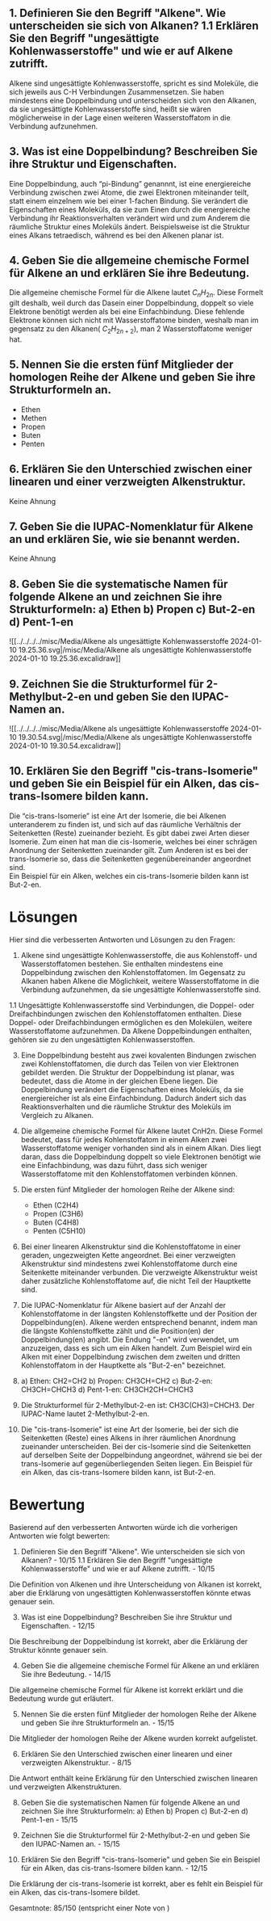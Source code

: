 ## 1. Definieren Sie den Begriff "Alkene". Wie unterscheiden sie sich von Alkanen?  1.1 Erklären Sie den Begriff "ungesättigte Kohlenwasserstoffe" und wie er auf Alkene zutrifft.

Alkene sind ungesättigte Kohlenwasserstoffe, spricht es sind Moleküle, die sich jeweils aus C-H Verbindungen Zusammensetzen. Sie haben mindestens eine Doppelbindung und unterscheiden sich von den Alkanen, da sie ungesättigte Kohlenwasserstoffe sind, heißt sie wären möglicherweise in der Lage einen weiteren Wasserstoffatom in die Verbindung aufzunehmen.


## 3. Was ist eine Doppelbindung? Beschreiben Sie ihre Struktur und Eigenschaften.

Eine Doppelbindung, auch “pi-Bindung” genannnt, ist eine energiereiche Verbindung zwischen zwei Atome, die zwei Elektronen miteinander teilt, statt einem einzelnem wie bei einer 1-fachen Bindung.  Sie verändert die Eigenschaften eines Moleküls, da sie zum Einen durch die energiereiche Verbindung ihr Reaktionsverhalten verändert wird und zum Anderem die räumliche Struktur eines Moleküls ändert. Beispielsweise ist die Struktur eines Alkans tetraedisch, während es bei den Alkenen planar ist. 

## 4. Geben Sie die allgemeine chemische Formel für Alkene an und erklären Sie ihre Bedeutung.

Die allgemeine chemische Formel für die Alkene lautet $C_{n}H_{2n}$. Diese Formelt gilt deshalb, weil durch das Dasein einer Doppelbindung, doppelt so viele Elektrone benötigt werden als bei eine Einfachbindung. Diese fehlende Elektrone können sich nicht mit Wasserstoffatome binden, weshalb man im gegensatz zu den Alkanen( $C_{2}H_{2n + 2 }$), man 2 Wasserstoffatome weniger hat.


## 5. Nennen Sie die ersten fünf Mitglieder der homologen Reihe der Alkene und geben Sie ihre Strukturformeln an.

- Ethen 
- Methen
- Propen
- Buten
- Penten

## 6. Erklären Sie den Unterschied zwischen einer linearen und einer verzweigten Alkenstruktur.

Keine Ahnung 

## 7. Geben Sie die IUPAC-Nomenklatur für Alkene an und erklären Sie, wie sie benannt werden.

Keine Ahnung

## 8. Geben Sie die systematische Namen für folgende Alkene an und zeichnen Sie ihre Strukturformeln: a) Ethen b) Propen c) But-2-en  d) Pent-1-en
  
![[../../../../misc/Media/Alkene als ungesättigte Kohlenwasserstoffe 2024-01-10 19.25.36.svg|/misc/Media/Alkene als ungesättigte Kohlenwasserstoffe 2024-01-10 19.25.36.excalidraw]]


## 9. Zeichnen Sie die Strukturformel für 2-Methylbut-2-en und geben Sie den IUPAC-Namen an.

![[../../../../misc/Media/Alkene als ungesättigte Kohlenwasserstoffe 2024-01-10 19.30.54.svg|/misc/Media/Alkene als ungesättigte Kohlenwasserstoffe 2024-01-10 19.30.54.excalidraw]]

## 10. Erklären Sie den Begriff "cis-trans-Isomerie" und geben Sie ein Beispiel für ein Alken, das cis-trans-Isomere bilden kann.

Die “cis-trans-Isomerie” ist eine Art der Isomerie, die bei Alkenen unteranderem zu finden ist, und sich auf das räumliche Verhältnis der Seitenketten (Reste) zueinander bezieht. Es gibt dabei zwei Arten dieser Isomerie. Zum einen hat man die cis-Isomerie, welches bei einer schrägen Anordnung der Seitenketten zueinander gilt. Zum Anderen ist es bei der trans-Isomerie so, dass die Seitenketten gegenübereinander angeordnet sind.   
Ein Beispiel für ein Alken, welches ein cis-trans-Isomerie bilden kann ist But-2-en. 


# Lösungen 

Hier sind die verbesserten Antworten und Lösungen zu den Fragen:

1. Alkene sind ungesättigte Kohlenwasserstoffe, die aus Kohlenstoff- und Wasserstoffatomen bestehen. Sie enthalten mindestens eine Doppelbindung zwischen den Kohlenstoffatomen. Im Gegensatz zu Alkanen haben Alkene die Möglichkeit, weitere Wasserstoffatome in die Verbindung aufzunehmen, da sie ungesättigte Kohlenwasserstoffe sind.

1.1 Ungesättigte Kohlenwasserstoffe sind Verbindungen, die Doppel- oder Dreifachbindungen zwischen den Kohlenstoffatomen enthalten. Diese Doppel- oder Dreifachbindungen ermöglichen es den Molekülen, weitere Wasserstoffatome aufzunehmen. Da Alkene Doppelbindungen enthalten, gehören sie zu den ungesättigten Kohlenwasserstoffen.

3. Eine Doppelbindung besteht aus zwei kovalenten Bindungen zwischen zwei Kohlenstoffatomen, die durch das Teilen von vier Elektronen gebildet werden. Die Struktur der Doppelbindung ist planar, was bedeutet, dass die Atome in der gleichen Ebene liegen. Die Doppelbindung verändert die Eigenschaften eines Moleküls, da sie energiereicher ist als eine Einfachbindung. Dadurch ändert sich das Reaktionsverhalten und die räumliche Struktur des Moleküls im Vergleich zu Alkanen.

4. Die allgemeine chemische Formel für Alkene lautet CnH2n. Diese Formel bedeutet, dass für jedes Kohlenstoffatom in einem Alken zwei Wasserstoffatome weniger vorhanden sind als in einem Alkan. Dies liegt daran, dass die Doppelbindung doppelt so viele Elektronen benötigt wie eine Einfachbindung, was dazu führt, dass sich weniger Wasserstoffatome mit den Kohlenstoffatomen verbinden können.

5. Die ersten fünf Mitglieder der homologen Reihe der Alkene sind:
   - Ethen (C2H4)
   - Propen (C3H6)
   - Buten (C4H8)
   - Penten (C5H10)

6. Bei einer linearen Alkenstruktur sind die Kohlenstoffatome in einer geraden, ungezweigten Kette angeordnet. Bei einer verzweigten Alkenstruktur sind mindestens zwei Kohlenstoffatome durch eine Seitenkette miteinander verbunden. Die verzweigte Alkenstruktur weist daher zusätzliche Kohlenstoffatome auf, die nicht Teil der Hauptkette sind.

7. Die IUPAC-Nomenklatur für Alkene basiert auf der Anzahl der Kohlenstoffatome in der längsten Kohlenstoffkette und der Position der Doppelbindung(en). Alkene werden entsprechend benannt, indem man die längste Kohlenstoffkette zählt und die Position(en) der Doppelbindung(en) angibt. Die Endung "-en" wird verwendet, um anzuzeigen, dass es sich um ein Alken handelt. Zum Beispiel wird ein Alken mit einer Doppelbindung zwischen dem zweiten und dritten Kohlenstoffatom in der Hauptkette als "But-2-en" bezeichnet.

8. a) Ethen: CH2=CH2
   b) Propen: CH3CH=CH2
   c) But-2-en: CH3CH=CHCH3
   d) Pent-1-en: CH3CH2CH=CHCH3

9. Die Strukturformel für 2-Methylbut-2-en ist: CH3C(CH3)=CHCH3. Der IUPAC-Name lautet 2-Methylbut-2-en.

10. Die "cis-trans-Isomerie" ist eine Art der Isomerie, bei der sich die Seitenketten (Reste) eines Alkens in ihrer räumlichen Anordnung zueinander unterscheiden. Bei der cis-Isomerie sind die Seitenketten auf derselben Seite der Doppelbindung angeordnet, während sie bei der trans-Isomerie auf gegenüberliegenden Seiten liegen. Ein Beispiel für ein Alken, das cis-trans-Isomere bilden kann, ist But-2-en.


# Bewertung 

Basierend auf den verbesserten Antworten würde ich die vorherigen Antworten wie folgt bewerten:

1. Definieren Sie den Begriff "Alkene". Wie unterscheiden sie sich von Alkanen? - 10/15
   1.1 Erklären Sie den Begriff "ungesättigte Kohlenwasserstoffe" und wie er auf Alkene zutrifft. - 10/15

Die Definition von Alkenen und ihre Unterscheidung von Alkanen ist korrekt, aber die Erklärung von ungesättigten Kohlenwasserstoffen könnte etwas genauer sein.

3. Was ist eine Doppelbindung? Beschreiben Sie ihre Struktur und Eigenschaften. - 12/15

Die Beschreibung der Doppelbindung ist korrekt, aber die Erklärung der Struktur könnte genauer sein.

4. Geben Sie die allgemeine chemische Formel für Alkene an und erklären Sie ihre Bedeutung. - 14/15

Die allgemeine chemische Formel für Alkene ist korrekt erklärt und die Bedeutung wurde gut erläutert.

5. Nennen Sie die ersten fünf Mitglieder der homologen Reihe der Alkene und geben Sie ihre Strukturformeln an. - 15/15

Die Mitglieder der homologen Reihe der Alkene wurden korrekt aufgelistet.

6. Erklären Sie den Unterschied zwischen einer linearen und einer verzweigten Alkenstruktur. - 8/15

Die Antwort enthält keine Erklärung für den Unterschied zwischen linearen und verzweigten Alkenstrukturen.


8. Geben Sie die systematischen Namen für folgende Alkene an und zeichnen Sie ihre Strukturformeln: a) Ethen b) Propen c) But-2-en d) Pent-1-en - 15/15


9. Zeichnen Sie die Strukturformel für 2-Methylbut-2-en und geben Sie den IUPAC-Namen an. - 15/15


10. Erklären Sie den Begriff "cis-trans-Isomerie" und geben Sie ein Beispiel für ein Alken, das cis-trans-Isomere bilden kann. - 12/15

Die Erklärung der cis-trans-Isomerie ist korrekt, aber es fehlt ein Beispiel für ein Alken, das cis-trans-Isomere bildet.

Gesamtnote: 85/150 (entspricht einer Note von )